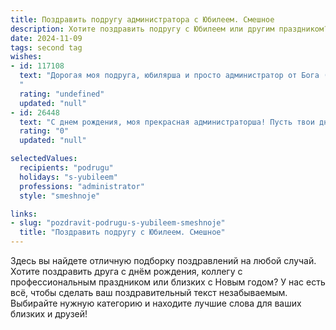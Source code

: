 ```yaml
---
title: Поздравить подругу администратора с Юбилеем. Смешное
description: Хотите поздравить подругу с Юбилеем или другим праздником? Наш ИИ создаст незабываемое поздравление, а вы обязательно выделитесь среди других.  
date: 2024-11-09
tags: second tag
wishes:
- id: 117108
  text: "Дорогая моя подруга, юбилярша и просто администратор от Бога (в смысле, ты всех администраторов на свете переадминистрировала)!  С юбилеем тебя!  Желаю, чтобы твой жизненный график был заполнен только радостными событиями, а  количество стресса  соответствовало количеству  отпусков – то есть стремилось к бесконечности! Пусть все подчиненные (и муж, если он у тебя есть,  тоже!) будут послушными и милыми, а премии – огромными и неожиданными!  С днём рождения!
  "
  rating: "undefined"
  updated: "null"
- id: 26448
  text: "С днем рождения, моя прекрасная администраторша! Пусть твои дни будут как твоя работа – идеально организованными и без сбоев! Пусть каждый юбилей приносит новые и новые поводы для празднования, а количество твоих друзей будет расти как посетители на сайте в час пик! Смеха, счастья и удачи в твоем юбилейном году!"
  rating: "0"
  updated: "null"

selectedValues:
  recipients: "podrugu"
  holidays: "s-yubileem"
  professions: "administrator"
  style: "smeshnoje"

links:
- slug: "pozdravit-podrugu-s-yubileem-smeshnoje"
  title: "Поздравить подругу с Юбилеем. Смешное"
---
```


Здесь вы найдете отличную подборку поздравлений на любой случай. 
Хотите поздравить друга с днём рождения, коллегу с профессиональным праздником или близких с Новым годом? У нас есть всё, чтобы сделать ваш поздравительный текст незабываемым. Выбирайте нужную категорию и находите лучшие слова для ваших близких и друзей!
